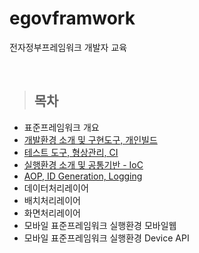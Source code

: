 # egovframwork
전자정부프레임워크 개발자 교육

<br/>

> <h2>목차</h2>
* 표준프레임워크 개요 
* [개발환경 소개 및 구현도구, 개인빌드](/document/fisrt.md) 
* [테스트 도구, 형상관리, CI](/document/강의03.md)
* [실행환경 소개 및 공통기반 - IoC](/document/강의04.md)
* [AOP, ID Generation, Logging](/document/강의05.md)
* 데이터처리레이어 
* 배치처리레이어
* 화면처리레이어
* 모바일 표준프레임워크 실행환경 모바일웹
* 모바일 표준프레임워크 실행환경 Device API


